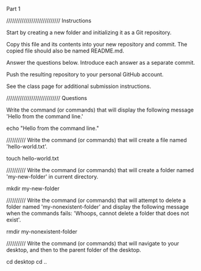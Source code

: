 Part 1

////////////////////////////
Instructions

Start by creating a new folder and initializing it as a Git repository.

Copy this file and its contents into your new repository and commit. The copied file should also be named README.md.

Answer the questions below. Introduce each answer as a separate commit.

Push the resulting repository to your personal GitHub account.

See the class page for additional submission instructions.

////////////////////////////
Questions

Write the command (or commands) that will display the following message 'Hello from the command line.'

echo "Hello from the command line."

//////////
Write the command (or commands) that will create a file named 'hello-world.txt'.

touch hello-world.txt

//////////
Write the command (or commands) that will create a folder named 'my-new-folder' in current directory.

mkdir my-new-folder

//////////
Write the command (or commands) that will attempt to delete a folder named 'my-nonexistent-folder' and display the following message when the commands fails: 'Whoops, cannot delete a folder that does not exist'.

rmdir my-nonexistent-folder

//////////
Write the command (or commands) that will navigate to your desktop, and then to the parent folder of the desktop.

cd desktop
cd ..
